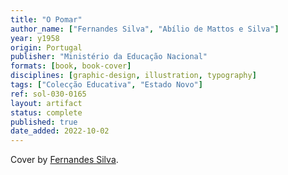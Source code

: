 ```yaml
---
title: "O Pomar"
author_name: ["Fernandes Silva", "Abílio de Mattos e Silva"]
year: y1958
origin: Portugal
publisher: "Ministério da Educação Nacional"
formats: [book, book-cover]
disciplines: [graphic-design, illustration, typography]
tags: ["Colecção Educativa", "Estado Novo"]
ref: sol-030-0165
layout: artifact
status: complete
published: true
date_added: 2022-10-02
---
```


Cover by <a class="text cat-link author" href="/authors/Fernandes Silva/">Fernandes Silva</a>.
